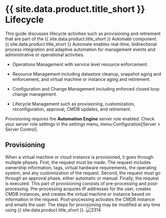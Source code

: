 # {{ site.data.product.title_short }} Lifecycle

This guide discusses lifecycle activities such as provisioning and
retirement that are part of the {{ site.data.product.title_short }} Automate component.
{{ site.data.product.title_short }} Automate enables real-time, bidirectional process
integration and adaptive automation for management events and
administrative or operational activities.

  - Operations Management with service level resource enforcement.

  - Resource Management including datastore cleanup, snapshot aging and
    enforcement, and virtual machine or instance aging and retirement.

  - Configuration and Change Management including enforced closed loop
    change management.

  - Lifecycle Management such as provisioning, customization,
    reconfiguration, approval, CMDB updates, and retirement.

<div class="important">

Provisioning requires the **Automation Engine** server role enabled.
Check your server role settings in the settings menu,
menu:Configuration\[Server \> Server Control\].

</div>

## Provisioning

When a virtual machine or cloud instance is provisioned, it goes through
multiple phases. First, the request must be made. The request includes
ownership information, tags, virtual hardware requirements, the
operating system, and any customization of the request. Second, the
request must go through an approval phase, either automatic or manual.
Finally, the request is executed. This part of provisioning consists of
pre-processing and post-processing. Pre-processing acquires IP addresses
for the user, creates CMDB instances, and creates the virtual machine or
instance based on information in the request. Post-processing activates
the CMDB instance and emails the user. The steps for provisioning may be
modified at any time using {{ site.data.product.title_short }}. ![2314](../images/2314.png)

